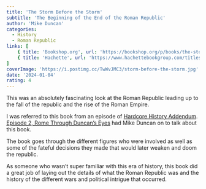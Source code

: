 ```yaml
---
title: 'The Storm Before the Storm'
subtitle: 'The Beginning of the End of the Roman Republic'
author: 'Mike Duncan'
categories:
  - History
  - Roman Republic
links: [
    { title: 'Bookshop.org', url: 'https://bookshop.org/p/books/the-storm-before-the-storm-the-beginning-of-the-end-of-the-roman-republic-mike-duncan/7215014?ean=9781541724037' },
    { title: 'Hachette', url: 'https://www.hachettebookgroup.com/titles/mike-duncan/the-storm-before-the-storm/9781610397216' }
]
coverImage: 'https://i.postimg.cc/TwWvJMC3/storm-before-the-storm.jpg'
date: '2024-01-04'
rating: 4
---
```


This was an absolutely fascinating look at the Roman Republic leading up to the fall of the republic and the rise of the Roman Empire.

I was referred to this book from an episode of [Hardcore History Addendum](https://www.dancarlin.com/addendum/). [Episode 2, Rome Through Duncan’s Eyes](https://www.youtube.com/watch?v=BNB4P_i-Ph0) had Mike Duncan on to talk about this book.

The book goes through the different figures who were involved as well as some of the fateful decisions they made that would later weaken and doom the republic.

As someone who wasn’t super familiar with this era of history, this book did a great job of laying out the details of what the Roman Republic was and the history of the different wars and political intrigue that occurred.
